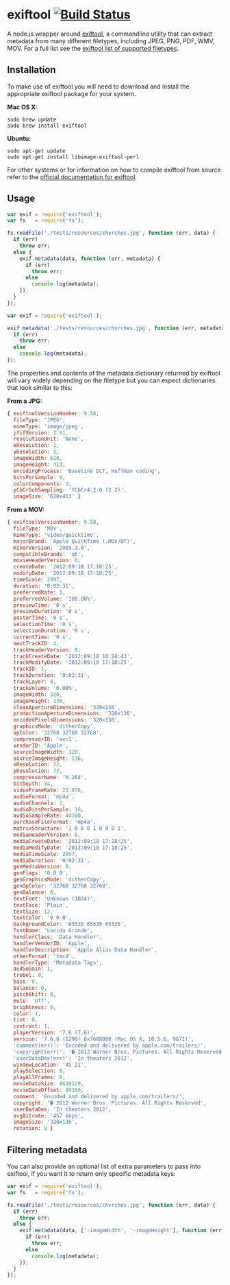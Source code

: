 # exiftool [![Build Status](https://travis-ci.org/nathanpeck/exiftool.svg?branch=master)](https://travis-ci.org/nathanpeck/exiftool)

A node.js wrapper around [exiftool](http://owl.phy.queensu.ca/~phil/exiftool/), a commandline utility that can extract metadata from many different filetypes, including JPEG, PNG, PDF, WMV, MOV. For a full list see the [exiftool list of supported filetypes](http://www.sno.phy.queensu.ca/~phil/exiftool/#supported).

## Installation

To make use of exiftool you will need to download and install the appropriate exiftool package for your system.

__Mac OS X:__

```
sudo brew update
sudo brew install exiftool
```

__Ubuntu:__

```
sudo apt-get update
sudo apt-get install libimage-exiftool-perl
```

For other systems or for information on how to compile exiftool from source refer to the [official documentation for exiftool](http://www.sno.phy.queensu.ca/~phil/exiftool/install.html).

## Usage

```js
var exif = require('exiftool');
var fs   = require('fs');

fs.readFile('./tests/resources/chvrches.jpg', function (err, data) {
  if (err)
    throw err;
  else {
    exif.metadata(data, function (err, metadata) {
      if (err)
        throw err;
      else
        console.log(metadata);
    });
  }
});
```

```js
var exif = require('exiftool');

exif.metadata('./tests/resources/chvrches.jpg', function (err, metadata) {
  if (err)
    throw err;
  else
    console.log(metadata);
});
```

The properties and contents of the metadata dictionary returned by exiftool will vary widely depending on the filetype but you can expect dictionaries that look similar to this:

__From a JPG:__

```js
{ exiftoolVersionNumber: 9.58,
  fileType: 'JPEG',
  mimeType: 'image/jpeg',
  jfifVersion: 1.01,
  resolutionUnit: 'None',
  xResolution: 1,
  yResolution: 1,
  imageWidth: 620,
  imageHeight: 413,
  encodingProcess: 'Baseline DCT, Huffman coding',
  bitsPerSample: 8,
  colorComponents: 3,
  yCbCrSubSampling: 'YCbCr4:2:0 (2 2)',
  imageSize: '620x413' }
```

__From a MOV:__

```js
{ exiftoolVersionNumber: 9.58,
  fileType: 'MOV',
  mimeType: 'video/quicktime',
  majorBrand: 'Apple QuickTime (.MOV/QT)',
  minorVersion: '2005.3.0',
  compatibleBrands: 'qt',
  movieHeaderVersion: 0,
  createDate: '2012:09:18 17:18:25',
  modifyDate: '2012:09:18 17:18:25',
  timeScale: 2997,
  duration: '0:02:31',
  preferredRate: 1,
  preferredVolume: '100.00%',
  previewTime: '0 s',
  previewDuration: '0 s',
  posterTime: '0 s',
  selectionTime: '0 s',
  selectionDuration: '0 s',
  currentTime: '0 s',
  nextTrackID: 4,
  trackHeaderVersion: 0,
  trackCreateDate: '2012:09:18 16:24:43',
  trackModifyDate: '2012:09:18 17:18:25',
  trackID: 1,
  trackDuration: '0:02:31',
  trackLayer: 0,
  trackVolume: '0.00%',
  imageWidth: 320,
  imageHeight: 136,
  cleanApertureDimensions: '320x136',
  productionApertureDimensions: '320x136',
  encodedPixelsDimensions: '320x136',
  graphicsMode: 'ditherCopy',
  opColor: '32768 32768 32768',
  compressorID: 'avc1',
  vendorID: 'Apple',
  sourceImageWidth: 320,
  sourceImageHeight: 136,
  xResolution: 72,
  yResolution: 72,
  compressorName: 'H.264',
  bitDepth: 24,
  videoFrameRate: 23.976,
  audioFormat: 'mp4a',
  audioChannels: 2,
  audioBitsPerSample: 16,
  audioSampleRate: 44100,
  purchaseFileFormat: 'mp4a',
  matrixStructure: '1 0 0 0 1 0 0 0 1',
  mediaHeaderVersion: 0,
  mediaCreateDate: '2012:09:18 17:18:25',
  mediaModifyDate: '2012:09:18 17:18:25',
  mediaTimeScale: 2997,
  mediaDuration: '0:02:31',
  genMediaVersion: 0,
  genFlags: '0 0 0',
  genGraphicsMode: 'ditherCopy',
  genOpColor: '32768 32768 32768',
  genBalance: 0,
  textFont: 'Unknown (1024)',
  textFace: 'Plain',
  textSize: 12,
  textColor: '0 0 0',
  backgroundColor: '65535 65535 65535',
  fontName: 'Lucida Grande',
  handlerClass: 'Data Handler',
  handlerVendorID: 'Apple',
  handlerDescription: 'Apple Alias Data Handler',
  otherFormat: 'tmcd',
  handlerType: 'Metadata Tags',
  audioGain: 1,
  trebel: 0,
  bass: 0,
  balance: 0,
  pitchShift: 0,
  mute: 'Off',
  brightness: 0,
  color: 1,
  tint: 0,
  contrast: 1,
  playerVersion: '7.6 (7.6)',
  version: '7.6.0 (1290) 0x7608000 (Mac OS X, 10.5.6, 9G71)',
  'comment(err)': 'Encoded and delivered by apple.com/trailers/',
  'copyright(err)': '� 2012 Warner Bros. Pictures. All Rights Reserved',
  'userDataDes(err)': 'In theaters 2012',
  windowLocation: '45 21',
  playSelection: 0,
  playAllFrames: 0,
  movieDataSize: 8636129,
  movieDataOffset: 98160,
  comment: 'Encoded and delivered by apple.com/trailers/',
  copyright: '� 2012 Warner Bros. Pictures. All Rights Reserved',
  userDataDes: 'In theaters 2012',
  avgBitrate: '457 kbps',
  imageSize: '320x136',
  rotation: 0 }
```

## Filtering metadata

You can also provide an optional list of extra parameters to pass into exiftool, if you want it to return only specific metadata keys:

```js
var exif = require('exiftool');
var fs   = require('fs');

fs.readFile('./tests/resources/chvrches.jpg', function (err, data) {
  if (err)
    throw err;
  else {
    exif.metadata(data, ['-imageWidth', '-imageHeight'], function (err, metadata) {
      if (err)
        throw err;
      else
        console.log(metadata);
    });
  }
});
```
